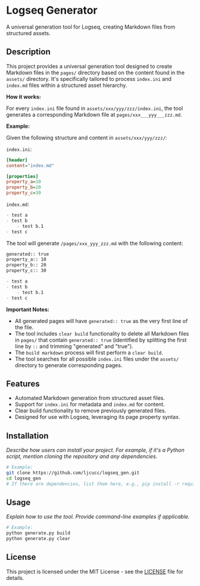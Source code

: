 # Logseq Generator

A universal generation tool for Logseq, creating Markdown files from structured assets.

## Description

This project provides a universal generation tool designed to create Markdown files in the `pages/` directory based on the content found in the `assets/` directory. It's specifically tailored to process `index.ini` and `index.md` files within a structured asset hierarchy.

**How it works:**

For every `index.ini` file found in `assets/xxx/yyy/zzz/index.ini`, the tool generates a corresponding Markdown file at `pages/xxx___yyy___zzz.md`.

**Example:**

Given the following structure and content in `assets/xxx/yyy/zzz/`:

`index.ini`:
```ini
[header]
content="index.md"

[properties]
property_a=10
property_b=20
property_c=30
```

`index.md`:
```markdown
- test a
- test b
    - test b.1
- test c
```

The tool will generate `/pages/xxx_yyy_zzz.md` with the following content:

```markdown
generated:: true
property_a:: 10
property_b:: 20
property_c:: 30

- test a
- test b
    - test b.1
- test c
```

**Important Notes:**
*   All generated pages will have `generated:: true` as the very first line of the file.
*   The tool includes `clear build` functionality to delete all Markdown files in `pages/` that contain `generated:: true` (identified by splitting the first line by `::` and trimming "generated" and "true").
*   The `build markdown` process will first perform a `clear build`.
*   The tool searches for all possible `index.ini` files under the `assets/` directory to generate corresponding pages.

## Features

*   Automated Markdown generation from structured asset files.
*   Support for `index.ini` for metadata and `index.md` for content.
*   Clear build functionality to remove previously generated files.
*   Designed for use with Logseq, leveraging its page property syntax.

## Installation

_Describe how users can install your project. For example, if it's a Python script, mention cloning the repository and any dependencies._

```bash
# Example:
git clone https://github.com/ljcucc/logseq_gen.git
cd logseq_gen
# If there are dependencies, list them here, e.g., pip install -r requirements.txt
```

## Usage

_Explain how to use the tool. Provide command-line examples if applicable._

```bash
# Example:
python generate.py build
python generate.py clear
```

## License

This project is licensed under the MIT License - see the [LICENSE](LICENSE) file for details.
